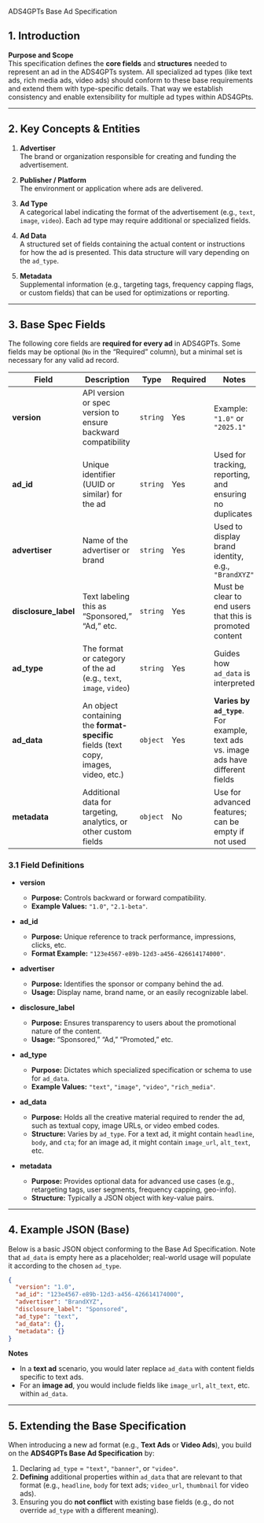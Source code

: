  ADS4GPTs Base Ad Specification

## 1. Introduction

**Purpose and Scope**  
This specification defines the **core fields** and **structures** needed to represent an ad in the ADS4GPTs system. All specialized ad types (like text ads, rich media ads, video ads) should conform to these base requirements and extend them with type-specific details. That way we establish consistency and enable extensibility for multiple ad types within ADS4GPts.

---

## 2. Key Concepts & Entities

1. **Advertiser**  
   The brand or organization responsible for creating and funding the advertisement.

2. **Publisher / Platform**  
   The environment or application where ads are delivered.

3. **Ad Type**  
   A categorical label indicating the format of the advertisement (e.g., `text`, `image`, `video`). Each ad type may require additional or specialized fields.

4. **Ad Data**  
   A structured set of fields containing the actual content or instructions for how the ad is presented. This data structure will vary depending on the `ad_type`.

5. **Metadata**  
   Supplemental information (e.g., targeting tags, frequency capping flags, or custom fields) that can be used for optimizations or reporting.

---

## 3. Base Spec Fields

The following core fields are **required for every ad** in ADS4GPTs. Some fields may be optional (`No` in the “Required” column), but a minimal set is necessary for any valid ad record.

| **Field**         | **Description**                                                                  | **Type**  | **Required** | **Notes**                                                                         |
|-------------------|----------------------------------------------------------------------------------|-----------|-------------|-----------------------------------------------------------------------------------|
| **version**       | API version or spec version to ensure backward compatibility                     | `string`  | Yes         | Example: `"1.0"` or `"2025.1"`                                                    |
| **ad_id**         | Unique identifier (UUID or similar) for the ad                                   | `string`  | Yes         | Used for tracking, reporting, and ensuring no duplicates                          |
| **advertiser**    | Name of the advertiser or brand                                                 | `string`  | Yes         | Used to display brand identity, e.g., `"BrandXYZ"`                                |
| **disclosure_label** | Text labeling this as “Sponsored,” “Ad,” etc.                                   | `string`  | Yes         | Must be clear to end users that this is promoted content                          |
| **ad_type**       | The format or category of the ad (e.g., `text`, `image`, `video`)                | `string`  | Yes         | Guides how `ad_data` is interpreted                                               |
| **ad_data**       | An object containing the **format-specific** fields (text copy, images, video, etc.)  | `object`  | Yes         | **Varies by `ad_type`**. For example, text ads vs. image ads have different fields|
| **metadata**      | Additional data for targeting, analytics, or other custom fields                 | `object`  | No          | Use for advanced features; can be empty if not used                               |

### 3.1 Field Definitions

- **version**  
  - **Purpose:** Controls backward or forward compatibility. 
  - **Example Values:** `"1.0"`, `"2.1-beta"`.

- **ad_id**  
  - **Purpose:** Unique reference to track performance, impressions, clicks, etc. 
  - **Format Example:** `"123e4567-e89b-12d3-a456-426614174000"`.

- **advertiser**  
  - **Purpose:** Identifies the sponsor or company behind the ad. 
  - **Usage:** Display name, brand name, or an easily recognizable label.

- **disclosure_label**  
  - **Purpose:** Ensures transparency to users about the promotional nature of the content.
  - **Usage:** “Sponsored,” “Ad,” “Promoted,” etc.

- **ad_type**  
  - **Purpose:** Dictates which specialized specification or schema to use for `ad_data`.
  - **Example Values:** `"text"`, `"image"`, `"video"`, `"rich_media"`.

- **ad_data**  
  - **Purpose:** Holds all the creative material required to render the ad, such as textual copy, image URLs, or video embed codes.
  - **Structure:** Varies by `ad_type`. For a text ad, it might contain `headline`, `body`, and `cta`; for an image ad, it might contain `image_url`, `alt_text`, etc.

- **metadata**  
  - **Purpose:** Provides optional data for advanced use cases (e.g., retargeting tags, user segments, frequency capping, geo-info).
  - **Structure:** Typically a JSON object with key-value pairs.

---

## 4. Example JSON (Base)

Below is a basic JSON object conforming to the Base Ad Specification. Note that `ad_data` is empty here as a placeholder; real-world usage will populate it according to the chosen `ad_type`.

```json
{
  "version": "1.0",
  "ad_id": "123e4567-e89b-12d3-a456-426614174000",
  "advertiser": "BrandXYZ",
  "disclosure_label": "Sponsored",
  "ad_type": "text",
  "ad_data": {},
  "metadata": {}
}
```

**Notes**  
- In a **text ad** scenario, you would later replace `ad_data` with content fields specific to text ads.  
- For an **image ad**, you would include fields like `image_url`, `alt_text`, etc. within `ad_data`.


---

## 5. Extending the Base Specification

When introducing a new ad format (e.g., **Text Ads** or **Video Ads**), you build on the **ADS4GPTs Base Ad Specification** by:

1. Declaring `ad_type` = `"text"`, `"banner"`, or `"video"`.  
2. **Defining** additional properties within `ad_data` that are relevant to that format (e.g., `headline`, `body` for text ads; `video_url`, `thumbnail` for video ads).  
3. Ensuring you do **not conflict** with existing base fields (e.g., do not override `ad_type` with a different meaning).  

